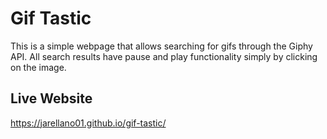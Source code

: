 # Gif Tastic
This is a simple webpage that allows searching for gifs through the Giphy API. All search results have pause and play functionality simply by clicking on the image.

## Live Website
https://jarellano01.github.io/gif-tastic/
